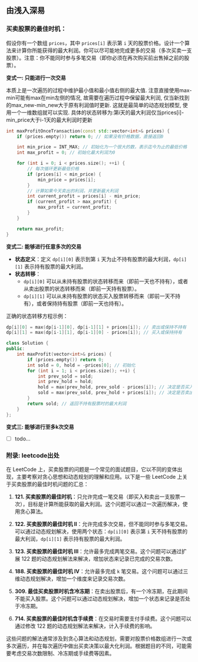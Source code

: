 

## 由浅入深易

### 买卖股票的最佳时机：
   假设你有一个数组 `prices`，其中 `prices[i]` 表示第 `i` 天的股票价格。设计一个算法来计算你所能获得的最大利润。你可以尽可能地完成更多的交易（多次买卖一支股票）。注意：你不能同时参与多笔交易（即你必须在再次购买前出售掉之前的股票）。

**变式一: 只能进行一次交易**

本质上是一次遍历的过程中维护最小值和最小值右侧的最大值. 注意直接使用max-min可能有max在min左侧的情况, 故需要在遍历过程中保留最大利润, 仅当新找到的max_new-min_new大于原有利润值时更新. 这就是最简单的动态规划模型, 使用一个一维数组就可以实现.
具体的状态转移为:第i天的最大利润仅当prices[i]-min_price大于i-1天的最大利润时更新

```c++
int maxProfitOnceTransaction(const std::vector<int>& prices) {
    if (prices.empty()) return 0; // 如果没有价格数据，直接返回0

    int min_price = INT_MAX; // 初始化为一个很大的数，表示迄今为止的最低价格
    int max_profit = 0; // 初始化最大利润为0

    for (int i = 0; i < prices.size(); ++i) {
        // 每次循环更新最低价格
        if (prices[i] < min_price) {
            min_price = prices[i];
        }
        // 计算如果今天卖出的利润，并更新最大利润
        int current_profit = prices[i] - min_price;
        if (current_profit > max_profit) {
            max_profit = current_profit;
        }
    }

    return max_profit;
}
```

**变式二: 能够进行任意多次的交易**

- **状态定义**：定义 `dp[i][0]` 表示到第 `i` 天为止不持有股票的最大利润，`dp[i][1]` 表示持有股票的最大利润。
- **状态转移**：
    - `dp[i][0]` 可以从未持有股票的状态转移而来（即前一天也不持有），或者从卖出股票的状态转移而来（即前一天持有股票）。
    - `dp[i][1]` 可以从未持有股票的状态买入股票转移而来（即前一天不持有），或者保持持有股票（即前一天也持有）。

 正确的状态转移方程示例：

```c++
dp[i][0] = max(dp[i-1][0], dp[i-1][1] + prices[i]); // 卖出或保持不持有 
dp[i][1] = max(dp[i-1][1], dp[i-1][0] - prices[i]); // 买入或保持持有
```

```c++
class Solution {
public:
    int maxProfit(vector<int>& prices) {
        if (prices.empty()) return 0;
        int sold = 0, hold = -prices[0]; // 初始化
        for (int i = 1; i < prices.size(); ++i) {
            int prev_sold = sold;
            int prev_hold = hold;
            hold = max(prev_hold, prev_sold - prices[i]); // 决定是否买入
            sold = max(prev_sold, prev_hold + prices[i]); // 决定是否卖出
        }
        return sold; // 返回不持有股票时的最大利润
    }
};
```

**变式三: 能够进行至多k次交易**

- [ ] todo...



### 附录: leetcode出处

在 LeetCode 上，买卖股票的问题是一个常见的面试题目，它以不同的变体出现，主要考察对贪心思想和动态规划的理解和应用。以下是一些 LeetCode 上关于买卖股票的最佳时机问题的汇总：

1. **121. 买卖股票的最佳时机**：只允许完成一笔交易（即买入和卖出一支股票一次），目标是计算所能获取的最大利润。这个问题可以通过一次遍历解决，使用贪心算法。

2. **122. 买卖股票的最佳时机 II**：允许完成多次交易，但不能同时参与多笔交易。可以通过动态规划解决，使用两个状态：`dp[i][0]` 表示第 `i` 天不持有股票的最大利润，`dp[i][1]` 表示持有股票的最大利润。

3. **123. 买卖股票的最佳时机 III**：允许最多完成两笔交易。这个问题可以通过扩展 122 题的动态规划解法来解决，增加状态来记录已完成的交易次数。

4. **188. 买卖股票的最佳时机 IV**：允许最多完成 `k` 笔交易。这个问题可以通过三维动态规划解决，增加一个维度来记录交易次数。

5. **309. 最佳买卖股票时机含冷冻期**：在卖出股票后，有一个冷冻期，在此期间不能买入股票。这个问题可以通过动态规划解决，增加一个状态来记录是否处于冷冻期。

6. **714. 买卖股票的最佳时机含手续费**：在交易时需要支付手续费。这个问题可以通过修改 122 题的动态规划解法来解决，计入手续费的影响。

这些问题的解法通常涉及到贪心算法和动态规划，需要对股票价格数组进行一次或多次遍历，并在每次遍历中做出买卖决策以最大化利润。根据题目的不同，可能需要考虑交易次数限制、冷冻期或手续费等因素。